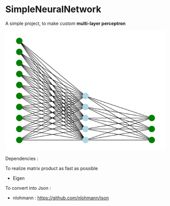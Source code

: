 # SimpleNeuralNetwork

A simple project, to make _custom_ **multi-layer perceptron**

![picture of a NN](Figure_1.png)

Dependencies :

To realize matrix product as fast as possible
 - Eigen

To convert into Json :
 - nlohmann : https://github.com/nlohmann/json